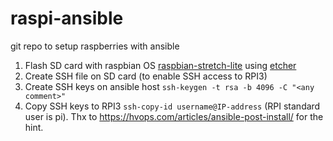 # raspi-ansible
git repo to setup raspberries with ansible

1. Flash SD card with raspbian OS [raspbian-stretch-lite](https://downloads.raspberrypi.org/raspbian_lite_latest) using [etcher](https://etcher.io/)
2. Create SSH file on SD card (to enable SSH access to RPI3)
3. Create SSH keys on ansible host `ssh-keygen -t rsa -b 4096 -C "<any comment>"`
4. Copy SSH keys to RPI3 `ssh-copy-id username@IP-address` (RPI standard user is pi). Thx to <https://hvops.com/articles/ansible-post-install/> for the hint.

